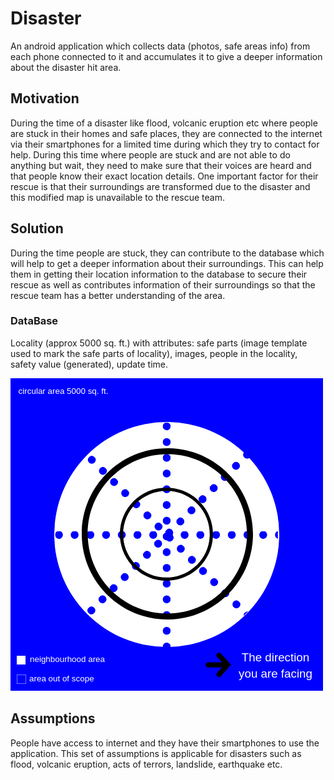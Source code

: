 # Disaster
An android application which collects data (photos, safe areas info) from each phone connected to it and accumulates it to give a deeper information about the disaster hit area.

## Motivation
During the time of a disaster like flood, volcanic eruption etc where people are stuck in their homes and safe places, they are connected to the internet via their smartphones for a limited time during which they try to contact for help. During this time where people are stuck and are not able to do anything but wait, they need to make sure that their voices are heard and that people know their exact location details. One important factor for their rescue is that their surroundings are transformed due to the disaster and this modified map is unavailable to the rescue team.

## Solution
During the time people are stuck, they can contribute to the database which will help to get a deeper information about their surroundings. This can help them in getting their location information to the database to secure their rescue as well as contributes information of their surroundings so that the rescue team has a better understanding of the area.

### DataBase
Locality (approx 5000 sq. ft.) with attributes: safe parts (image template used to mark the safe parts of locality), images, people in the locality, safety value (generated), update time.

![Locality info](https://raw.githubusercontent.com/sibby97/Disaster/master/images/area_layout.png "Locality info")

## Assumptions
People have access to internet and they have their smartphones to use the application. This set of assumptions is applicable for disasters such as flood, volcanic eruption, acts of terrors, landslide, earthquake etc.
